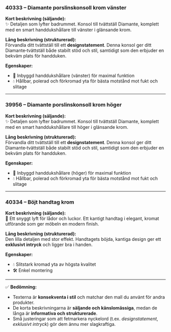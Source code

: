 ### 40333 – Diamante porslinskonsoll krom vänster  
**Kort beskrivning (säljande):**  
✨ Detaljen som lyfter badrummet. Konsol till tvättställ Diamante, komplett med en smart handdukshållare till vänster i glänsande krom.  

**Lång beskrivning (strukturerad):**  
Förvandla ditt tvättställ till ett **designstatement**. Denna konsol ger ditt Diamante‑tvättställ både stabilt stöd och stil, samtidigt som den erbjuder en bekväm plats för handduken.  

**Egenskaper:**  
- 🔗 Inbyggd handdukshållare (vänster) för maximal funktion  
- 💧 Hållbar, polerad och förkromad yta för bästa motstånd mot fukt och slitage  

---

### 39956 – Diamante porslinskonsoll krom höger  
**Kort beskrivning (säljande):**  
✨ Detaljen som lyfter badrummet. Konsol till tvättställ Diamante, komplett med en smart handdukshållare till höger i glänsande krom.  

**Lång beskrivning (strukturerad):**  
Förvandla ditt tvättställ till ett **designstatement**. Denna konsol ger ditt Diamante‑tvättställ både stabilt stöd och stil, samtidigt som den erbjuder en bekväm plats för handduken.  

**Egenskaper:**  
- 🔗 Inbyggd handdukshållare (höger) för maximal funktion  
- 💧 Hållbar, polerad och förkromad yta för bästa motstånd mot fukt och slitage  

---

### 40334 – Böjt handtag krom  
**Kort beskrivning (säljande):**  
💎 Ett snyggt lyft för lådor och luckor. Ett kantigt handtag i elegant, kromat utförande som ger möbeln en modern finish.  

**Lång beskrivning (strukturerad):**  
Den lilla detaljen med stor effekt. Handtagets böjda, kantiga design ger ett **exklusivt intryck** och ligger bra i handen.  

**Egenskaper:**  
- 💧 Slitstark kromad yta av högsta kvalitet  
- 🛠️ Enkel montering  

---

✅ **Bedömning:**  
- Texterna är **konsekventa i stil** och matchar den mall du använt för andra produkter.  
- De korta beskrivningarna är **säljande och känslomässiga**, medan de långa är **informativa och strukturerade**.  
- Små justeringar som att fetmarkera nyckelord (t.ex. *designstatement*, *exklusivt intryck*) gör dem ännu mer slagkraftiga.  
